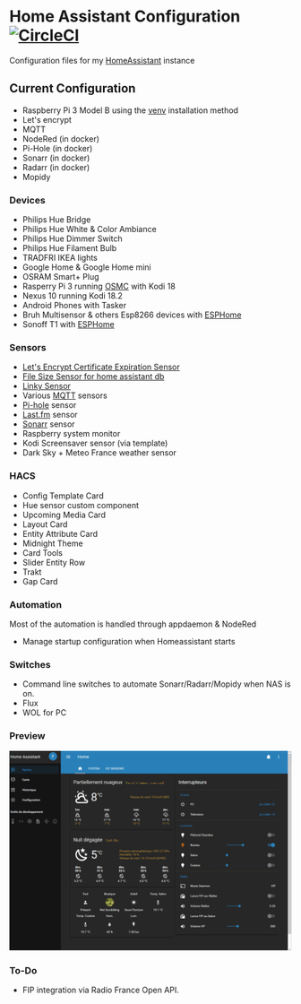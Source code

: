 # Home Assistant Configuration [![CircleCI](https://circleci.com/gh/jcoin/homeassistant-config/tree/master.svg?style=svg)](https://circleci.com/gh/jcoin/homeassistant-config/tree/master)

Configuration files for my [HomeAssistant](https://home-assistant.io) instance

## Current Configuration

* Raspberry Pi 3 Model B using the [venv](https://www.home-assistant.io/docs/installation/virtualenv/) installation method
* Let's encrypt 
* MQTT 
* NodeRed (in docker) 
* Pi-Hole (in docker)
* Sonarr (in docker)
* Radarr (in docker)
* Mopidy

### Devices

* Philips Hue Bridge
* Philips Hue White & Color Ambiance
* Philips Hue Dimmer Switch
* Philips Hue Filament Bulb
* TRADFRI IKEA lights
* Google Home & Google Home mini
* OSRAM Smart+ Plug
* Rasperry Pi 3 running [OSMC](https://osmc.tv/) with Kodi 18
* Nexus 10 running Kodi 18.2
* Android Phones with Tasker
* Bruh Multisensor & others Esp8266 devices with [ESPHome](https://esphome.io/) 
* Sonoff T1 with [ESPHome](https://esphome.io/)

### Sensors

* [Let's Encrypt Certificate Expiration Sensor](https://www.home-assistant.io/components/sensor.cert_expiry/)
* [File Size Sensor for home assistant db](https://www.home-assistant.io/components/filesize/) 
* [Linky Sensor](https://www.home-assistant.io/components/linky/) 
* Various [MQTT](https://www.home-assistant.io/components/sensor.mqtt/) sensors
* [Pi-hole](https://www.home-assistant.io/components/pi_hole/) sensor
* [Last.fm](https://www.home-assistant.io/components/lastfm/) sensor
* [Sonarr](https://www.home-assistant.io/integrations/sonarr/) sensor
* Raspberry system monitor
* Kodi Screensaver sensor (via template) 
* Dark Sky + Meteo France weather sensor

### HACS

* Config Template Card
* Hue sensor custom component
* Upcoming Media Card
* Layout Card
* Entity Attribute Card
* Midnight Theme
* Card Tools
* Slider Entity Row
* Trakt
* Gap Card

### Automation
Most of the automation is handled through appdaemon & NodeRed

* Manage startup configuration when Homeassistant starts

### Switches
* Command line switches to automate Sonarr/Radarr/Mopidy when NAS is on.
* Flux 
* WOL for PC

### Preview

![Home Assistant Gif](https://github.com/jcoin/homeassistant-config/blob/master/HA.gif)

### To-Do

* FIP integration via Radio France Open API.
